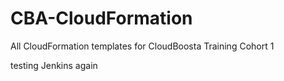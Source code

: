 # CBA-CloudFormation
All CloudFormation templates for CloudBoosta Training Cohort 1


testing Jenkins again
